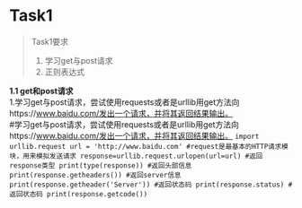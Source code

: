 # **Task1**
> Task1要求
> 1. 学习get与post请求
> 2. 正则表达式

**1.1 get和post请求**   
1.学习get与post请求，尝试使用requests或者是urllib用get方法向https://www.baidu.com/发出一个请求，并将其返回结果输出。  
#学习get与post请求，尝试使用requests或者是urllib用get方法向https://www.baidu.com/发出一个请求，并将其返回结果输出。
`import urllib.request
url = 'http://www.baidu.com'
#request是最基本的HTTP请求模块，用来模拟发送请求
response=urllib.request.urlopen(url=url)
#返回response类型
print(type(response))
#返回头部信息
print(response.getheaders())
#返回server信息
print(response.getheader('Server'))
#返回状态码
print(response.status)
#返回状态码
print(response.getcode())`
